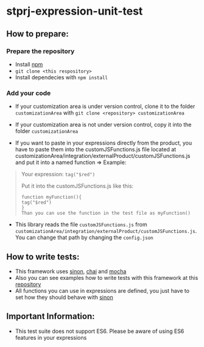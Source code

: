 # stprj-expression-unit-test
## How to prepare:
### Prepare the repository
- Install [npm](https://www.npmjs.com/get-npm)
- ```git clone <this respository>```
- Install dependecies with ```npm install```

### Add your code
- If your customization area is under version control, clone it to the folder ```customizationArea``` with ```git clone <repository> customizationArea```
- If your customization area is not under version control, copy it into the folder ```customizationArea```


- If you want to paste in your expressions directly from the product, you have to paste them into the customJSFunctions.js file located at customizationArea/integration/externalProduct/customJSFunctions.js and put it into a named function => Example:
> Your expression:
> ```tag("$red")```
>
> Put it into the customJSFunctions.js like this:
> ```
> function myFunction(){
> tag("$red")
> }
>Than you can use the function in the test file as myFunction()
- This library reads the file ```customJSFunctions.js``` from ```customizationArea/integration/externalProduct/customJSFunctions.js```. You can change that path by changing the ```config.json```
## How to write tests:
- This framework uses [sinon](http://sinonjs.org/), [chai](http://chaijs.com/api/) and [mocha](https://mochajs.org/)
- Also you can see examples how to write tests with this framework at this [repository](https://github.com/OpusCapita/stprj-expression-unit-test-examples)
- All functions you can use in expressions are defined, you just have to set how they should behave with [sinon](http://sinonjs.org/)

## Important Information:
- This test suite does not support ES6. Please be aware of using ES6 features in your expressions
